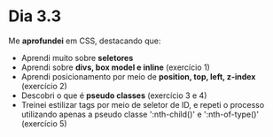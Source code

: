 # Dia 3.3

Me **aprofundei** em CSS, destacando que:

 - Aprendi muito sobre **seletores**
 - Aprendi sobre **divs, box model e inline** (exercício 1)
 - Aprendi posicionamento por meio de **position, top, left, z-index** (exercício 2)
 - Descobri o que é **pseudo classes** (exercício 3 e 4)
 - Treinei estilizar tags por meio de seletor de ID, e repeti o processo utilizando apenas a pseudo classe ':nth-child()' e ':nth-of-type()' (exercício 5)
